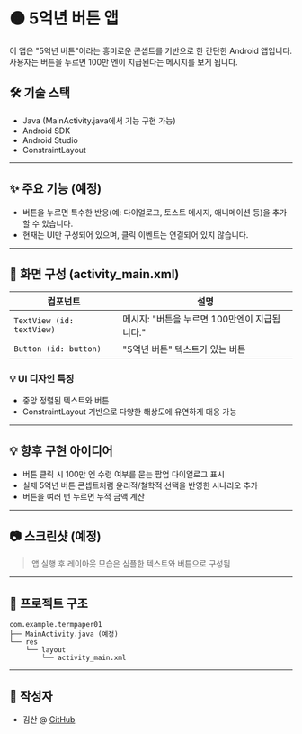 # 🟠 5억년 버튼 앱

이 앱은 "5억년 버튼"이라는 흥미로운 콘셉트를 기반으로 한 간단한 Android 앱입니다. 사용자는 버튼을 누르면 100만 엔이 지급된다는 메시지를 보게 됩니다.

## 🛠 기술 스택
- Java (MainActivity.java에서 기능 구현 가능)
- Android SDK
- Android Studio
- ConstraintLayout

---

## ✨ 주요 기능 (예정)

- 버튼을 누르면 특수한 반응(예: 다이얼로그, 토스트 메시지, 애니메이션 등)을 추가할 수 있습니다.
- 현재는 UI만 구성되어 있으며, 클릭 이벤트는 연결되어 있지 않습니다.

---

## 📄 화면 구성 (activity_main.xml)

| 컴포넌트 | 설명 |
|---------|------|
| `TextView (id: textView)` | 메시지: "버튼을 누르면 100만엔이 지급됩니다." |
| `Button (id: button)` | "5억년 버튼" 텍스트가 있는 버튼 |

### 💡 UI 디자인 특징
- 중앙 정렬된 텍스트와 버튼
- ConstraintLayout 기반으로 다양한 해상도에 유연하게 대응 가능

---

## 💡 향후 구현 아이디어

- 버튼 클릭 시 100만 엔 수령 여부를 묻는 팝업 다이얼로그 표시
- 실제 5억년 버튼 콘셉트처럼 윤리적/철학적 선택을 반영한 시나리오 추가
- 버튼을 여러 번 누르면 누적 금액 계산

---

## 📷 스크린샷 (예정)
> 앱 실행 후 레이아웃 모습은 심플한 텍스트와 버튼으로 구성됨

---

## 📂 프로젝트 구조

```
com.example.termpaper01
├── MainActivity.java (예정)
└── res
    └── layout
        └── activity_main.xml
```

---

## 📝 작성자
- 김산 @ [GitHub](https://github.com/mipotapota)  
